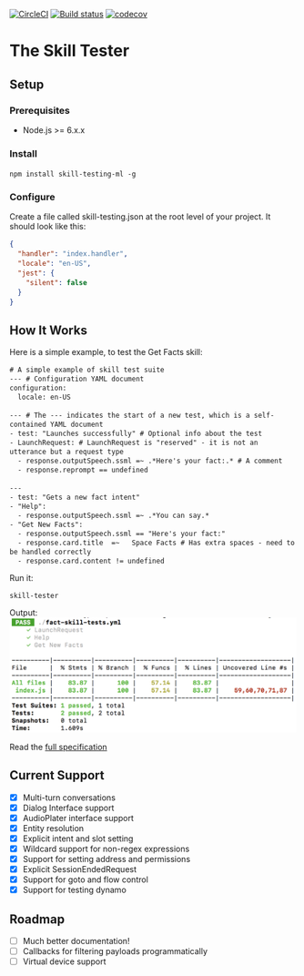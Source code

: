 [![CircleCI](https://circleci.com/gh/bespoken/skill-testing-ml.svg?style=svg&circle-token=baefda47f4480601f66cc6a579920b2b1bb739e5)](https://circleci.com/gh/bespoken/skill-testing-ml)
[![Build status](https://ci.appveyor.com/api/projects/status/94a7lb3jdioai2jx?svg=true)](https://ci.appveyor.com/project/jkelvie/skill-testing-ml)
[![codecov](https://codecov.io/gh/bespoken/skill-testing-ml/branch/master/graph/badge.svg?token=C2VONoJUN3)](https://codecov.io/gh/bespoken/skill-testing-ml)
# The Skill Tester

## Setup
### Prerequisites
* Node.js >= 6.x.x

### Install
`npm install skill-testing-ml -g`

### Configure
Create a file called skill-testing.json at the root level of your project. It should look like this:
```json
{
  "handler": "index.handler",
  "locale": "en-US",
  "jest": {
    "silent": false
  }
}
```

## How It Works
Here is a simple example, to test the Get Facts skill:
```
# A simple example of skill test suite
--- # Configuration YAML document
configuration:
  locale: en-US

--- # The --- indicates the start of a new test, which is a self-contained YAML document
- test: "Launches successfully" # Optional info about the test
- LaunchRequest: # LaunchRequest is "reserved" - it is not an utterance but a request type
  - response.outputSpeech.ssml =~ .*Here's your fact:.* # A comment
  - response.reprompt == undefined

---
- test: "Gets a new fact intent"
- "Help":
  - response.outputSpeech.ssml =~ .*You can say.*
- "Get New Facts":
  - response.outputSpeech.ssml == "Here's your fact:"
  - response.card.title  =~   Space Facts # Has extra spaces - need to be handled correctly
  - response.card.content != undefined
```
Run it:
```
skill-tester
```

Output:  
![Skill Testing Output](./docs/SkillTestingOutput.png)

Read the [full specification](https://docs.google.com/document/d/17GOv1yVAKY4vmOd1Vhg_IitpyCMiX-e_b09eufNysYI/edit)

## Current Support
- [X] Multi-turn conversations
- [X] Dialog Interface support
- [X] AudioPlater interface support
- [X] Entity resolution
- [X] Explicit intent and slot setting
- [X] Wildcard support for non-regex expressions
- [X] Support for setting address and permissions
- [X] Explicit SessionEndedRequest
- [X] Support for goto and flow control
- [X] Support for testing dynamo

## Roadmap
- [ ] Much better documentation!
- [ ] Callbacks for filtering payloads programmatically
- [ ] Virtual device support
